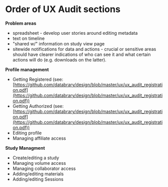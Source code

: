 Order of UX Audit sections
==========================
**Problem areas**
* spreadsheet - develop user stories around editing metadata
* text on timeline
* "shared w/" information on study view page
* sitewide notifications for data and actions - crucial or sensitive areas should have clearer indications of who can see it and what certain actions will do (e.g. downloads on the latter).


**Profile management**
* Getting Registered (see: [https://github.com/databrary/design/blob/master/ux/ux_audit_registration.pdf](https://github.com/databrary/design/blob/master/ux/ux_audit_registration.pdf))
* Getting Authorized (see: [https://github.com/databrary/design/blob/master/ux/ux_audit_registration.pdf](https://github.com/databrary/design/blob/master/ux/ux_audit_registration.pdf))
* Editing profile
* Managing affiliate access


**Study Managment**
* Create/editing a study
* Managing volume access
* Managing collaborator access
* Adding/editing materials
* Adding/editing Sessions

